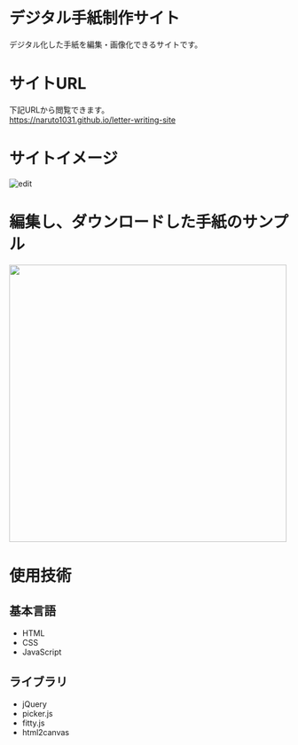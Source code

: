 # **デジタル手紙制作サイト**
デジタル化した手紙を編集・画像化できるサイトです。

# サイトURL
下記URLから閲覧できます。
<br>
https://naruto1031.github.io/letter-writing-site

# サイトイメージ

![edit](./Letter_editor.png)

# 編集し、ダウンロードした手紙のサンプル
<img src="./サンプルイメージ.png" width="500px">

# 使用技術
## 基本言語
- HTML
- CSS
- JavaScript
## ライブラリ
- jQuery
- picker.js
- fitty.js
- html2canvas
